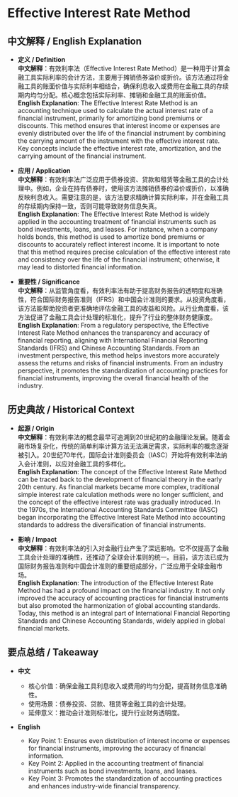 # Effective Interest Rate Method

## 中文解释 / English Explanation

* **定义 / Definition**  
  **中文解释**：有效利率法（Effective Interest Rate Method）是一种用于计算金融工具实际利率的会计方法，主要用于摊销债券溢价或折价。该方法通过将金融工具的账面价值与实际利率相结合，确保利息收入或费用在金融工具的存续期内均匀分配。核心概念包括实际利率、摊销和金融工具的账面价值。  
  **English Explanation**: The Effective Interest Rate Method is an accounting technique used to calculate the actual interest rate of a financial instrument, primarily for amortizing bond premiums or discounts. This method ensures that interest income or expenses are evenly distributed over the life of the financial instrument by combining the carrying amount of the instrument with the effective interest rate. Key concepts include the effective interest rate, amortization, and the carrying amount of the financial instrument.

* **应用 / Application**  
  **中文解释**：有效利率法广泛应用于债券投资、贷款和租赁等金融工具的会计处理中。例如，企业在持有债券时，使用该方法摊销债券的溢价或折价，以准确反映利息收入。需要注意的是，该方法要求精确计算实际利率，并在金融工具的存续期内保持一致，否则可能导致财务信息失真。  
  **English Explanation**: The Effective Interest Rate Method is widely applied in the accounting treatment of financial instruments such as bond investments, loans, and leases. For instance, when a company holds bonds, this method is used to amortize bond premiums or discounts to accurately reflect interest income. It is important to note that this method requires precise calculation of the effective interest rate and consistency over the life of the financial instrument; otherwise, it may lead to distorted financial information.

* **重要性 / Significance**  
  **中文解释**：从监管角度看，有效利率法有助于提高财务报告的透明度和准确性，符合国际财务报告准则（IFRS）和中国会计准则的要求。从投资角度看，该方法能帮助投资者更准确地评估金融工具的收益和风险。从行业角度看，该方法促进了金融工具会计处理的标准化，提升了行业的整体财务健康度。  
  **English Explanation**: From a regulatory perspective, the Effective Interest Rate Method enhances the transparency and accuracy of financial reporting, aligning with International Financial Reporting Standards (IFRS) and Chinese Accounting Standards. From an investment perspective, this method helps investors more accurately assess the returns and risks of financial instruments. From an industry perspective, it promotes the standardization of accounting practices for financial instruments, improving the overall financial health of the industry.

## 历史典故 / Historical Context

* **起源 / Origin**  
  **中文解释**：有效利率法的概念最早可追溯到20世纪初的金融理论发展。随着金融市场复杂化，传统的简单利率计算方法无法满足需求，实际利率的概念逐渐被引入。20世纪70年代，国际会计准则委员会（IASC）开始将有效利率法纳入会计准则，以应对金融工具的多样化。  
  **English Explanation**: The concept of the Effective Interest Rate Method can be traced back to the development of financial theory in the early 20th century. As financial markets became more complex, traditional simple interest rate calculation methods were no longer sufficient, and the concept of the effective interest rate was gradually introduced. In the 1970s, the International Accounting Standards Committee (IASC) began incorporating the Effective Interest Rate Method into accounting standards to address the diversification of financial instruments.

* **影响 / Impact**  
  **中文解释**：有效利率法的引入对金融行业产生了深远影响。它不仅提高了金融工具会计处理的准确性，还推动了全球会计准则的统一。目前，该方法已成为国际财务报告准则和中国会计准则的重要组成部分，广泛应用于全球金融市场。  
  **English Explanation**: The introduction of the Effective Interest Rate Method has had a profound impact on the financial industry. It not only improved the accuracy of accounting practices for financial instruments but also promoted the harmonization of global accounting standards. Today, this method is an integral part of International Financial Reporting Standards and Chinese Accounting Standards, widely applied in global financial markets.

## 要点总结 / Takeaway

* **中文**  
  - 核心价值：确保金融工具利息收入或费用的均匀分配，提高财务信息准确性。  
  - 使用场景：债券投资、贷款、租赁等金融工具的会计处理。  
  - 延伸意义：推动会计准则标准化，提升行业财务透明度。  

* **English**  
  - Key Point 1: Ensures even distribution of interest income or expenses for financial instruments, improving the accuracy of financial information.  
  - Key Point 2: Applied in the accounting treatment of financial instruments such as bond investments, loans, and leases.  
  - Key Point 3: Promotes the standardization of accounting practices and enhances industry-wide financial transparency.